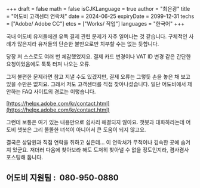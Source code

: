 +++
draft = false
math = false
isCJKLanguage = true
author = "최은광"
title = "어도비 고객센터 연락처"
date = 2024-06-25
expiryDate = 2099-12-31
techs = ["Adobe/ Adobe CC"]
etcs = ["Works/ 작업"]
languages = "한국어"
+++

국내 어도비 유저들에겐 유독 결제 관련 문제가 자주 일어나는 것 같습니다. 구체적인 사례가 많은지라 유저들의 단순한 불만으로만 치부할 수는 없는 듯합니다.  
  
당장 저 스스로도 여러 번 체감했었지요. 결제 카드 변경이나 VAT ID 변경 같은 간단한 요청이었음에도 툭툭 터져 나오는 오류.  
  
그저 불편한 문제라면 참고 지낼 수도 있겠지만, 결제 오류는 그렇듯 손을 놓은 채 보고 있을 수만은 없지요. 그래서 저도 고객센터를 직접 찾아나섰습니다. 일단 어도비에서 제안하는 FAQ 사이트의 경로는 이렇습니다.  
  
[https://helpx.adobe.com/kr/contact.html](https://helpx.adobe.com/kr/contact.html)  
  
그런데 보통은 여기 있는 내용만으로 쉽사리 해결되지 않아요. 챗봇과 대화하라는데 어도비 챗봇은 그리 똘똘한 녀석이 아니어서 큰 도움이 되지 않고요.  
  
결국은 상담원과 직접 연락을 취하고 싶은데… 이 연락처가 무척이나 깊숙한 곳에 숨겨져 있군요. ​저더러 다음에 찾아보라 해도 도저히 찾아낼 수 없을 정도인지라, 겸사겸사 포스팅해 둡니다.

## **어도비 지원팀 : &nbsp;080-950-0880**

#